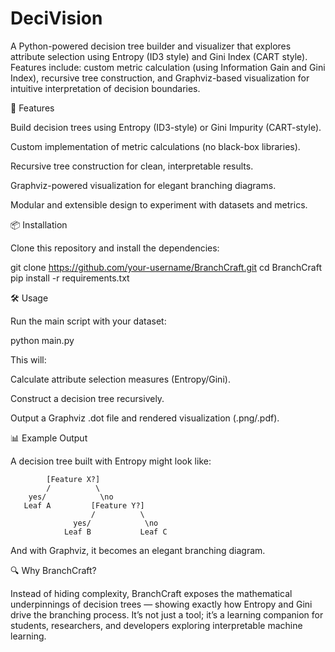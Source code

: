 # DeciVision
A Python-powered decision tree builder and visualizer that explores attribute selection using Entropy (ID3 style) and Gini Index (CART style). Features include: custom metric calculation (using Information Gain and Gini Index), recursive tree construction, and Graphviz-based visualization for intuitive interpretation of decision boundaries.

🚀 Features

Build decision trees using Entropy (ID3-style) or Gini Impurity (CART-style).

Custom implementation of metric calculations (no black-box libraries).

Recursive tree construction for clean, interpretable results.

Graphviz-powered visualization for elegant branching diagrams.

Modular and extensible design to experiment with datasets and metrics.

📦 Installation

Clone this repository and install the dependencies:

git clone https://github.com/your-username/BranchCraft.git
cd BranchCraft
pip install -r requirements.txt

🛠️ Usage

Run the main script with your dataset:

python main.py


This will:

Calculate attribute selection measures (Entropy/Gini).

Construct a decision tree recursively.

Output a Graphviz .dot file and rendered visualization (.png/.pdf).

📊 Example Output

A decision tree built with Entropy might look like:

            [Feature X?]
            /          \
        yes/            \no
       Leaf A         [Feature Y?]
                      /          \
                  yes/            \no
                Leaf B           Leaf C


And with Graphviz, it becomes an elegant branching diagram.

🔍 Why BranchCraft?

Instead of hiding complexity, BranchCraft exposes the mathematical underpinnings of decision trees — showing exactly how Entropy and Gini drive the branching process. It’s not just a tool; it’s a learning companion for students, researchers, and developers exploring interpretable machine learning.